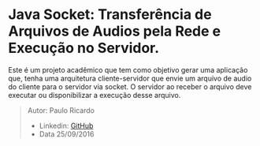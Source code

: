 # Java Socket: Transferência de Arquivos de Audios pela Rede e Execução no Servidor.

Este é um projeto acadêmico que tem como objetivo gerar uma aplicação que, tenha uma arquitetura cliente-servidor que envie  um arquivo de audio do cliente para o servidor via socket. O servidor ao receber o arquivo deve executar ou disponibilizar a execução desse arquivo.

> Autor: Paulo Ricardo 
> - Linkedin: [GitHub](https://www.linkedin.com/in/pricardoti) 
> - Data 25/09/2016
